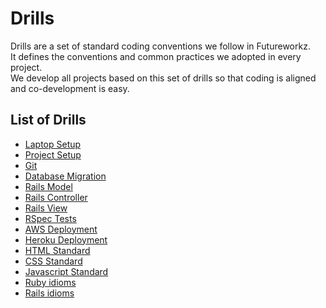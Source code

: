 # Drills
Drills are a set of standard coding conventions we follow in Futureworkz.   
It defines the conventions and common practices we adopted in every project.  
We develop all projects based on this set of drills so that coding is aligned and co-development is easy.

## List of Drills
- [Laptop Setup](laptop-setup/README.md)
- [Project Setup](project-setup/README.md)
- [Git](git/README.md)
- [Database Migration](database-migration/README.md)
- [Rails Model](rails-model/README.md)
- [Rails Controller](rails-controller/README.md)
- [Rails View](rails-view/README.md)
- [RSpec Tests](rspec-tests/README.md)
- [AWS Deployment](aws-deployment/README.md)
- [Heroku Deployment](heroku-deployment/README.md)
- [HTML Standard](html-standard/README.md)
- [CSS Standard](css-standard/README.md)
- [Javascript Standard](javascript-standard/README.md)
- [Ruby idioms](ruby-idioms/README.md)
- [Rails idioms](rails-idioms/README.md)
